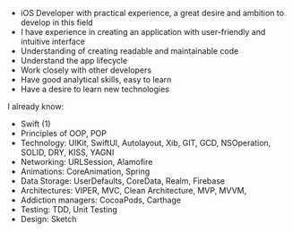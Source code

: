 * iOS Developer with practical experience, a great desire and ambition to develop in this field
* I have experience in creating an application with user-friendly and intuitive interface
* Understanding of creating readable and maintainable code
* Understand the app lifecycle
* Work closely with other developers
* Have good analytical skills, easy to learn
* Have a desire to learn new technologies

 I already know:

  * Swift (1)
  * Principles of OOP, POP
  * Technology: UIKit, SwiftUI, Autolayout, Xib, GIT, GCD, NSOperation, SOLID, DRY, KISS, YAGNI
  * Networking: URLSession, Alamofire
  * Animations: CoreAnimation, Spring
  * Data Storage: UserDefaults, CoreData, Realm, Firebase
  * Architectures: VIPER, MVC, Clean Architecture, MVP, MVVM,
  * Addiction managers: CocoaPods, Carthage
  * Testing: TDD, Unit Testing
  * Design: Sketch
